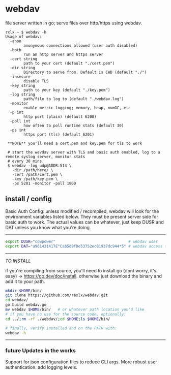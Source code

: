 # webdav
file server written in go; serve files over http/https using webdav.

```
rxlx ~ $ webdav -h
Usage of webdav:
  -anon
    	anonymous connections allowed (user auth disabled)
  -both
    	run an http server and https server
  -cert string
    	path to your cert (default "./cert.pem")
  -dir string
    	Directory to serve from. Default is CWD (default "./")
  -insecure
    	disable TLS
  -key string
    	path to your key (default "./key.pem")
  -log string
    	path/file to log to (default "./webdav.log")
  -monitor
    	enable metric logging; memory, heap, numGC, etc
  -p int
    	http port (plain) (default 6200)
  -poll int
    	how often to poll runtime stats (default 30)
  -ps int
    	https port (tls) (default 6201)
  
 **NOTE** you'll need a cert.pem and key.pem for tls to work

 # start the wevdav server with TLS and basic auth enabled, log to a remote syslog server, monitor stats
 # every 30 mins.
 $ webdav -log udp@ADDR:514 \
   -dir /path/here/ \
   -cert /path/cert.pem \
   -key /path/key.pem \
   -ps 5201 -monitor -poll 1800
```

<h2>install / config</h2>
Basic Auth Config:
unless modified / recompiled, webdav will look for the environment variables listed below. They must be present server side for basic auth to work. The actual values can be whatever, just keep DUSR and DAT unless you know what you're doing.
<hr>

```bash
export DUSR="cowpower"                                # webdav user
export DAT="a961431417E^Cab5d9fDe53752ec81937dc944*5" # webdav access token
```

<hr>

*TO INSTALL*

if you're compiling from source, you'll need to install go (dont worry, it's easy) -> https://go.dev/doc/install. otherwise just download the binary and add it to your path.
<br>

```bash
mkdir $HOME/bin/
git clone https://github.com/rexlx/webdav.git
cd webdav/
go build webdav.go
mv webdav $HOME/bin/   # or whatever path location you'd like
# if you have no use for the source code, optionally:
cd ../;rm -rf ./webdav/;cd $HOME;ls $HOME/bin/

# finally, verify installed and on the PATH with:
webdav -h
```


<hr>
<h3>future Updates in the works</h3>
Support for json configuration files to reduce CLI args. More robust user authentication. add logging levels. 
